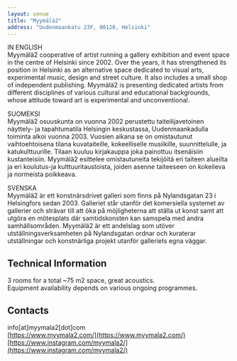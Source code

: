```yaml
---
layout: venue
title: "Myymälä2"
address: "Uudenmaankatu 23F, 00120, Helsinki"
---
```


IN ENGLISH  
Myymälä2 cooperative of artist running a gallery exhibition and event space in the centre of Helsinki since 2002. Over the years, it has strengthened its position in Helsinki as an alternative space dedicated to visual arts, experimental music, design and street culture. It also includes a small shop of independent publishing. Myymälä2 is presenting dedicated artists from different disciplines of various cultural and educational backgrounds, whose attitude toward art is experimental and unconventional.  
  
SUOMEKSI  
Myymälä2 osuuskunta on vuonna 2002 perustettu taiteilijavetoinen näyttely- ja tapahtumatila Helsingin keskustassa, Uudenmaankadulla toiminta alkoi vuonna 2003. Vuosien aikana se on omistautunut vaihtoehtoisena tilana kuvataiteille, kokeelliselle musiikille, suunnittelulle, ja katukulttuurille. Tilaan kuuluu kirjakauppa joka painottuu itsenäisiin kustanteisiin. Myymälä2 esittelee omistautuneita tekijöitä eri taiteen alueilta ja eri koulutus-ja kulttuuritaustoista, joiden asenne taiteeseen on kokeileva ja normeista poikkeava.  
  
SVENSKA  
Myymälä2 är ett konstnärsdrivet galleri som finns på Nylandsgatan 23 i Helsingfors sedan 2003. Galleriet står utanför det komersiella systemet av gallerier och strävar till att öka på möjligheterna att ställa ut konst samt att utgöra en mötesplats där samtidskonsten kan samspela med andra samhällsområden. Myymälä2 är ett andelslag som utöver utställningsverksamheten på Nylandsgatan ordnar och kuraterar utställningar och konstnärliga projekt utanför galleriets egna väggar.

## Technical Information
3 rooms for a total ~75 m2 space, great acoustics.   
Equipment availability depends on various ongoing programmes.

## Contacts
info[at]myymala2[dot]com  
[https://www.myymala2.com/](https://www.myymala2.com/)  
[https://www.instagram.com/myymala2/](https://www.instagram.com/myymala2/)  

